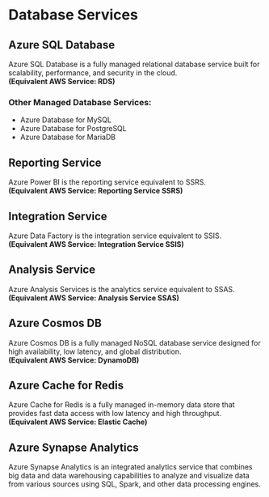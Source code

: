 # Database Services

## Azure SQL Database
Azure SQL Database is a fully managed relational database service built for scalability, performance, and security in the cloud.  
**(Equivalent AWS Service: RDS)**

### Other Managed Database Services:
- Azure Database for MySQL  
- Azure Database for PostgreSQL  
- Azure Database for MariaDB

## Reporting Service
Azure Power BI is the reporting service equivalent to SSRS.  
**(Equivalent AWS Service: Reporting Service SSRS)**

## Integration Service
Azure Data Factory is the integration service equivalent to SSIS.  
**(Equivalent AWS Service: Integration Service SSIS)**

## Analysis Service
Azure Analysis Services is the analytics service equivalent to SSAS.  
**(Equivalent AWS Service: Analysis Service SSAS)**

## Azure Cosmos DB
Azure Cosmos DB is a fully managed NoSQL database service designed for high availability, low latency, and global distribution.  
**(Equivalent AWS Service: DynamoDB)**

## Azure Cache for Redis
Azure Cache for Redis is a fully managed in-memory data store that provides fast data access with low latency and high throughput.  
**(Equivalent AWS Service: Elastic Cache)**

## Azure Synapse Analytics
Azure Synapse Analytics is an integrated analytics service that combines big data and data warehousing capabilities to analyze and visualize data from various sources using SQL, Spark, and other data processing engines.
